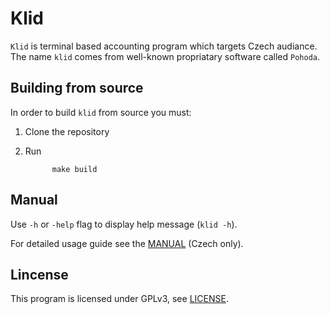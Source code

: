 # Klid
 `Klid` is terminal based accounting program which targets Czech audiance. The name `klid` comes from well-known propriatary software called `Pohoda`.

## Building from source
 In order to build `klid` from source you must:

 1. Clone the repository
 2. Run

 	```shell
 	      make build
 	```

## Manual
 Use `-h` or `-help` flag to display help message (`klid -h`).

 For detailed usage guide see the [MANUAL](docs/MANUAL.md) (Czech only).

## Lincense
 This program is licensed under GPLv3, see [LICENSE](LICENSE).
